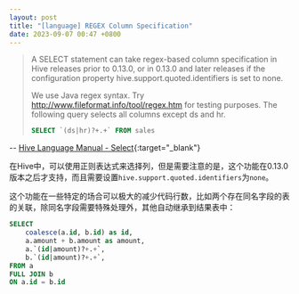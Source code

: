 ```yaml
---
layout: post
title: "[language] REGEX Column Specification"
date: 2023-09-07 00:47 +0800
---
```

> A SELECT statement can take regex-based column specification in Hive releases prior to 0.13.0, or in 0.13.0 and later releases if the configuration property hive.support.quoted.identifiers is set to none. 
> 
> We use Java regex syntax. Try http://www.fileformat.info/tool/regex.htm for testing purposes.
> The following query selects all columns except ds and hr.
> 
> ```sql
> SELECT `(ds|hr)?+.+` FROM sales
> ```

-- [Hive Language Manual - Select](https://cwiki.apache.org/confluence/display/Hive/LanguageManual+Select){:target="_blank"}

在Hive中，可以使用正则表达式来选择列，但是需要注意的是，这个功能在0.13.0版本之后才支持，而且需要设置`hive.support.quoted.identifiers`为`none`。

这个功能在一些特定的场合可以极大的减少代码行数，比如两个存在同名字段的表的关联，除同名字段需要特殊处理外，其他自动继承到结果表中：

```sql
SELECT 
    coalesce(a.id, b.id) as id,
    a.amount + b.amount as amount,
    a.`(id|amount)?+.+`,
    b.`(id|amount)?+.+`,
FROM a
FULL JOIN b 
ON a.id = b.id
```